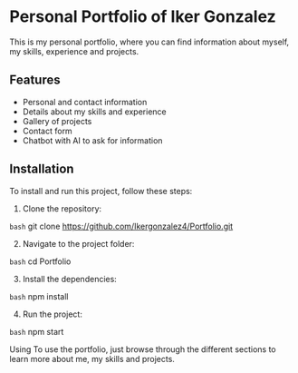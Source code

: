 # Personal Portfolio of Iker Gonzalez

This is my personal portfolio, where you can find information about myself, my skills, experience and projects.

## Features

- Personal and contact information
- Details about my skills and experience
- Gallery of projects
- Contact form
- Chatbot with AI to ask for information 

## Installation

To install and run this project, follow these steps:

1. Clone the repository:

```bash```
git clone https://github.com/Ikergonzalez4/Portfolio.git

2. Navigate to the project folder:

```bash```
cd Portfolio

3. Install the dependencies:

```bash```
npm install

4. Run the project:

```bash```
npm start

Using
To use the portfolio, just browse through the different sections to learn more about me, my skills and projects.